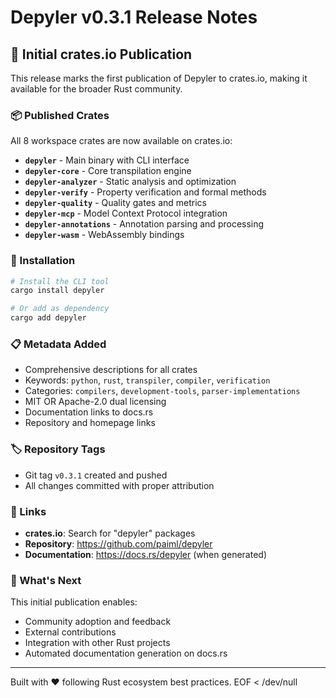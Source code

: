 # Depyler v0.3.1 Release Notes

## 🚀 Initial crates.io Publication

This release marks the first publication of Depyler to crates.io, making it
available for the broader Rust community.

### 📦 Published Crates

All 8 workspace crates are now available on crates.io:

- **`depyler`** - Main binary with CLI interface
- **`depyler-core`** - Core transpilation engine
- **`depyler-analyzer`** - Static analysis and optimization
- **`depyler-verify`** - Property verification and formal methods
- **`depyler-quality`** - Quality gates and metrics
- **`depyler-mcp`** - Model Context Protocol integration
- **`depyler-annotations`** - Annotation parsing and processing
- **`depyler-wasm`** - WebAssembly bindings

### 🔧 Installation

```bash
# Install the CLI tool
cargo install depyler

# Or add as dependency
cargo add depyler
```

### 📋 Metadata Added

- Comprehensive descriptions for all crates
- Keywords: `python`, `rust`, `transpiler`, `compiler`, `verification`
- Categories: `compilers`, `development-tools`, `parser-implementations`
- MIT OR Apache-2.0 dual licensing
- Documentation links to docs.rs
- Repository and homepage links

### 🏷️ Repository Tags

- Git tag `v0.3.1` created and pushed
- All changes committed with proper attribution

### 🔗 Links

- **crates.io**: Search for "depyler" packages
- **Repository**: https://github.com/paiml/depyler
- **Documentation**: https://docs.rs/depyler (when generated)

### 🎯 What's Next

This initial publication enables:

- Community adoption and feedback
- External contributions
- Integration with other Rust projects
- Automated documentation generation on docs.rs

---

Built with ❤️ following Rust ecosystem best practices. EOF < /dev/null
